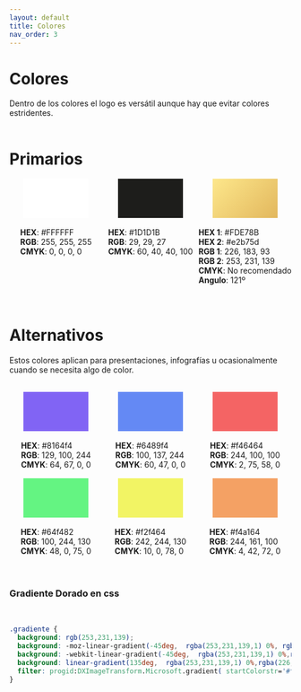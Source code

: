 ```yaml
---
layout: default
title: Colores
nav_order: 3
---
```


# Colores

Dentro de los colores el logo es versátil aunque hay que evitar colores estridentes.
<br><br>  

# Primarios

<div style="display:flex;flex-direction:row;flex-wrap:wrap;justify-content:space-between;align-items:flex-start">
<div style="width:33%;display:flex;flex-direction:column;align-items:center;justify-content:center">
<div style="width:70%;height:70px;background-color:#FFFFFF"></div><br>

<ul style="margin:0;padding:0;list-style:none;">
<li><strong>HEX</strong>: #FFFFFF</li>
<li><strong>RGB</strong>: 255, 255, 255</li>
<li><strong>CMYK</strong>: 0, 0, 0, 0</li>
</ul>

</div>
<div style="width:33%;display:flex;flex-direction:column;align-items:center;justify-content:center">
<div style="width:70%;height:70px;background-color:#1D1D1B"></div><br>

<ul style="margin:0;padding:0;list-style:none;">
<li><strong>HEX</strong>: #1D1D1B</li>
<li><strong>RGB</strong>: 29, 29, 27</li>
<li><strong>CMYK</strong>: 60, 40, 40, 100</li>
</ul>
</div>
<div style="width:33%;display:flex;flex-direction:column;align-items:center;justify-content:center">
<div style="width:70%;height:70px;  background: rgb(253,231,139);
  background: -moz-linear-gradient(-45deg,  rgba(253,231,139,1) 0%, rgba(226,183,93,1) 100%);
  background: -webkit-linear-gradient(-45deg,  rgba(253,231,139,1) 0%,rgba(226,183,93,1) 100%);
  background: linear-gradient(135deg,  rgba(253,231,139,1) 0%,rgba(226,183,93,1) 100%);
  filter: progid:DXImageTransform.Microsoft.gradient( startColorstr='#fde78b', endColorstr='#e2b75d',GradientType=1 );"></div><br>
<ul style="margin:0;padding:0;list-style:none;">
<li><strong>HEX 1</strong>: #FDE78B</li>
<li><strong>HEX 2</strong>: #e2b75d</li>
<li><strong>RGB 1</strong>: 226, 183, 93</li>
<li><strong>RGB 2</strong>: 253, 231, 139</li>
<li><strong>CMYK</strong>: No recomendado</li>
<li><strong>Angulo</strong>: 121º</li>
</ul>
</div>
</div>
<br><br>

# Alternativos

Estos colores aplican para presentaciones, infografías u ocasionalmente cuando se necesita algo de color.<br><br>

<div style="display:flex;flex-direction:row;flex-wrap:wrap;justify-content:space-between;align-items:flex-start">
<div style="width:33%;display:flex;flex-direction:column;align-items:center;justify-content:center">
<div style="width:70%;height:70px;background-color:#8164f4"></div><br>

<ul style="margin:0;padding:0;list-style:none;">
<li><strong>HEX</strong>: #8164f4</li>
<li><strong>RGB</strong>: 129, 100, 244</li>
<li><strong>CMYK</strong>: 64, 67, 0, 0</li>
</ul>

</div>
<div style="width:33%;display:flex;flex-direction:column;align-items:center;justify-content:center">
<div style="width:70%;height:70px;background-color:#6489f4"></div><br>

<ul style="margin:0;padding:0;list-style:none;">
<li><strong>HEX</strong>: #6489f4</li>
<li><strong>RGB</strong>: 100, 137, 244</li>
<li><strong>CMYK</strong>: 60, 47, 0,   0</li>
</ul>
</div>
<div style="width:33%;display:flex;flex-direction:column;align-items:center;justify-content:center;margin-bottom:1rem">
<div style="width:70%;height:70px;  background: #f46464"></div><br>
<ul style="margin:0;padding:0;list-style:none;">
<li><strong>HEX</strong>: #f46464</li>
<li><strong>RGB</strong>: 244, 100, 100</li>
<li><strong>CMYK</strong>: 2, 75, 58, 0</li>
</ul>
</div>
<div style="width:33%;display:flex;flex-direction:column;align-items:center;justify-content:center">
<div style="width:70%;height:70px;  background: #64f482"></div><br>
<ul style="margin:0;padding:0;list-style:none;">
<li><strong>HEX</strong>: #64f482</li>
<li><strong>RGB</strong>: 100, 244, 130</li>
<li><strong>CMYK</strong>: 48, 0, 75, 0</li>
</ul>
</div>
<div style="width:33%;display:flex;flex-direction:column;align-items:center;justify-content:center">
<div style="width:70%;height:70px;  background: #f2f464"></div><br>
<ul style="margin:0;padding:0;list-style:none;">
<li><strong>HEX</strong>: #f2f464</li>
<li><strong>RGB</strong>: 242, 244, 130</li>
<li><strong>CMYK</strong>: 10, 0, 78, 0</li>
</ul>
</div>
<div style="width:33%;display:flex;flex-direction:column;align-items:center;justify-content:center">
<div style="width:70%;height:70px;  background: #f4a164"></div><br>
<ul style="margin:0;padding:0;list-style:none;">
<li><strong>HEX</strong>: #f4a164</li>
<li><strong>RGB</strong>: 244, 161, 100</li>
<li><strong>CMYK</strong>: 4, 42, 72, 0</li>
</ul>
</div>
</div>
<br><br>



### Gradiente Dorado en css
<br>

```css
.gradiente {
  background: rgb(253,231,139);
  background: -moz-linear-gradient(-45deg,  rgba(253,231,139,1) 0%, rgba(226,183,93,1) 100%);
  background: -webkit-linear-gradient(-45deg,  rgba(253,231,139,1) 0%,rgba(226,183,93,1) 100%);
  background: linear-gradient(135deg,  rgba(253,231,139,1) 0%,rgba(226,183,93,1) 100%);
  filter: progid:DXImageTransform.Microsoft.gradient( startColorstr='#fde78b', endColorstr='#e2b75d',GradientType=1 );
}
```